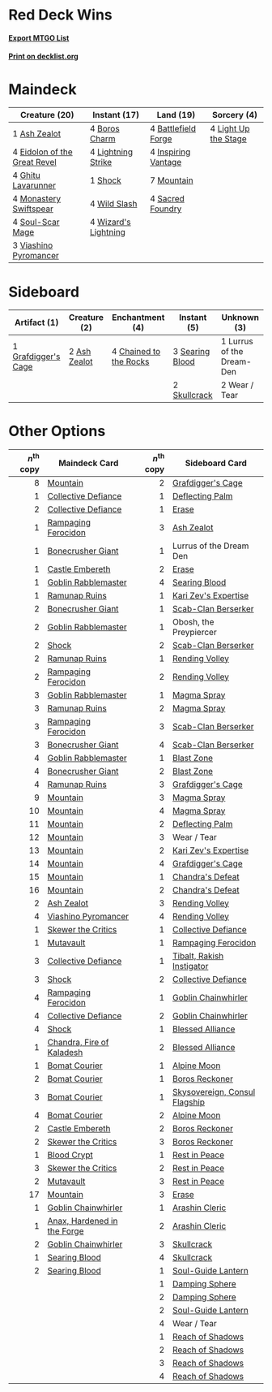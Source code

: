 # Red Deck Wins

#### [Export MTGO List](../collection/Red%20Deck%20Wins/Red%20Deck%20Wins.txt)
#### [Print on decklist.org](http://decklist.org/?deckmain=1%09Ash%20Zealot%0A4%09Battlefield%20Forge%0A4%09Boros%20Charm%0A4%09Eidolon%20of%20the%20Great%20Revel%0A4%09Ghitu%20Lavarunner%0A4%09Inspiring%20Vantage%0A4%09Light%20Up%20the%20Stage%0A4%09Lightning%20Strike%0A4%09Monastery%20Swiftspear%0A7%09Mountain%0A4%09Sacred%20Foundry%0A1%09Shock%0A4%09Soul-Scar%20Mage%0A3%09Viashino%20Pyromancer%0A4%09Wild%20Slash%0A4%09Wizard's%20Lightning&deckside=2%09Ash%20Zealot%0A4%09Chained%20to%20the%20Rocks%0A1%09Grafdigger's%20Cage%0A1%09Lurrus%20of%20the%20Dream-Den%0A3%09Searing%20Blood%0A2%09Skullcrack%0A2%09Wear%20/%20Tear)
# Maindeck

|                                             Creature (20)                                             |                                         Instant (17)                                          |                                          Land (19)                                           |                                          Sorcery (4)                                          |
|-------------------------------------------------------------------------------------------------------|-----------------------------------------------------------------------------------------------|----------------------------------------------------------------------------------------------|-----------------------------------------------------------------------------------------------|
|1 [Ash Zealot](http://gatherer.wizards.com/Pages/Card/Details.aspx?multiverseid=253623)                |4 [Boros Charm](http://gatherer.wizards.com/Pages/Card/Details.aspx?multiverseid=442188)       |4 [Battlefield Forge](http://gatherer.wizards.com/Pages/Card/Details.aspx?multiverseid=129479)|4 [Light Up the Stage](http://gatherer.wizards.com/Pages/Card/Details.aspx?multiverseid=457251)|
|4 [Eidolon of the Great Revel](http://gatherer.wizards.com/Pages/Card/Details.aspx?multiverseid=442117)|4 [Lightning Strike](http://gatherer.wizards.com/Pages/Card/Details.aspx?multiverseid=383299)  |4 [Inspiring Vantage](http://gatherer.wizards.com/Pages/Card/Details.aspx?multiverseid=417819)|                                                                                               |
|4 [Ghitu Lavarunner](http://gatherer.wizards.com/Pages/Card/Details.aspx?multiverseid=443015)          |1 [Shock](http://gatherer.wizards.com/Pages/Card/Details.aspx?multiverseid=129732)             |7 [Mountain](http://gatherer.wizards.com/Pages/Card/Details.aspx?multiverseid=439859)         |                                                                                               |
|4 [Monastery Swiftspear](http://gatherer.wizards.com/Pages/Card/Details.aspx?multiverseid=438706)      |4 [Wild Slash](http://gatherer.wizards.com/Pages/Card/Details.aspx?multiverseid=391959)        |4 [Sacred Foundry](http://gatherer.wizards.com/Pages/Card/Details.aspx?multiverseid=405106)   |                                                                                               |
|4 [Soul-Scar Mage](http://gatherer.wizards.com/Pages/Card/Details.aspx?multiverseid=426850)            |4 [Wizard's Lightning](http://gatherer.wizards.com/Pages/Card/Details.aspx?multiverseid=443040)|                                                                                              |                                                                                               |
|3 [Viashino Pyromancer](http://gatherer.wizards.com/Pages/Card/Details.aspx?multiverseid=447302)       |                                                                                               |                                                                                              |                                                                                               |


# Sideboard

|                                         Artifact (1)                                         |                                     Creature (2)                                      |                                         Enchantment (4)                                         |                                       Instant (5)                                        |       Unknown (3)       |
|----------------------------------------------------------------------------------------------|---------------------------------------------------------------------------------------|-------------------------------------------------------------------------------------------------|------------------------------------------------------------------------------------------|-------------------------|
|1 [Grafdigger's Cage](http://gatherer.wizards.com/Pages/Card/Details.aspx?multiverseid=278452)|2 [Ash Zealot](http://gatherer.wizards.com/Pages/Card/Details.aspx?multiverseid=253623)|4 [Chained to the Rocks](http://gatherer.wizards.com/Pages/Card/Details.aspx?multiverseid=373521)|3 [Searing Blood](http://gatherer.wizards.com/Pages/Card/Details.aspx?multiverseid=378483)|1 Lurrus of the Dream-Den|
|                                                                                              |                                                                                       |                                                                                                 |2 [Skullcrack](http://gatherer.wizards.com/Pages/Card/Details.aspx?multiverseid=366238)   |2 Wear / Tear            |


# Other Options

|*n*<sup>th</sup> copy|                                            Maindeck Card                                             |*n*<sup>th</sup> copy|                                             Sideboard Card                                             |
|--------------------:|------------------------------------------------------------------------------------------------------|--------------------:|--------------------------------------------------------------------------------------------------------|
|                    8|[Mountain](http://gatherer.wizards.com/Pages/Card/Details.aspx?multiverseid=439859)                   |                    2|[Grafdigger's Cage](http://gatherer.wizards.com/Pages/Card/Details.aspx?multiverseid=278452)            |
|                    1|[Collective Defiance](http://gatherer.wizards.com/Pages/Card/Details.aspx?multiverseid=414420)        |                    1|[Deflecting Palm](http://gatherer.wizards.com/Pages/Card/Details.aspx?multiverseid=386516)              |
|                    2|[Collective Defiance](http://gatherer.wizards.com/Pages/Card/Details.aspx?multiverseid=414420)        |                    1|[Erase](http://gatherer.wizards.com/Pages/Card/Details.aspx?multiverseid=386533)                        |
|                    1|[Rampaging Ferocidon](http://gatherer.wizards.com/Pages/Card/Details.aspx?multiverseid=435308)        |                    3|[Ash Zealot](http://gatherer.wizards.com/Pages/Card/Details.aspx?multiverseid=253623)                   |
|                    1|[Bonecrusher Giant](http://gatherer.wizards.com/Pages/Card/Details.aspx?multiverseid=473077)          |                    1|Lurrus of the Dream Den                                                                                 |
|                    1|[Castle Embereth](http://gatherer.wizards.com/Pages/Card/Details.aspx?multiverseid=473201)            |                    2|[Erase](http://gatherer.wizards.com/Pages/Card/Details.aspx?multiverseid=386533)                        |
|                    1|[Goblin Rabblemaster](http://gatherer.wizards.com/Pages/Card/Details.aspx?multiverseid=438486)        |                    4|[Searing Blood](http://gatherer.wizards.com/Pages/Card/Details.aspx?multiverseid=378483)                |
|                    1|[Ramunap Ruins](http://gatherer.wizards.com/Pages/Card/Details.aspx?multiverseid=430870)              |                    1|[Kari Zev's Expertise](http://gatherer.wizards.com/Pages/Card/Details.aspx?multiverseid=423755)         |
|                    2|[Bonecrusher Giant](http://gatherer.wizards.com/Pages/Card/Details.aspx?multiverseid=473077)          |                    1|[Scab-Clan Berserker](http://gatherer.wizards.com/Pages/Card/Details.aspx?multiverseid=398461)          |
|                    2|[Goblin Rabblemaster](http://gatherer.wizards.com/Pages/Card/Details.aspx?multiverseid=438486)        |                    1|Obosh, the Preypiercer                                                                                  |
|                    2|[Shock](http://gatherer.wizards.com/Pages/Card/Details.aspx?multiverseid=129732)                      |                    2|[Scab-Clan Berserker](http://gatherer.wizards.com/Pages/Card/Details.aspx?multiverseid=398461)          |
|                    2|[Ramunap Ruins](http://gatherer.wizards.com/Pages/Card/Details.aspx?multiverseid=430870)              |                    1|[Rending Volley](http://gatherer.wizards.com/Pages/Card/Details.aspx?multiverseid=394663)               |
|                    2|[Rampaging Ferocidon](http://gatherer.wizards.com/Pages/Card/Details.aspx?multiverseid=435308)        |                    2|[Rending Volley](http://gatherer.wizards.com/Pages/Card/Details.aspx?multiverseid=394663)               |
|                    3|[Goblin Rabblemaster](http://gatherer.wizards.com/Pages/Card/Details.aspx?multiverseid=438486)        |                    1|[Magma Spray](http://gatherer.wizards.com/Pages/Card/Details.aspx?multiverseid=426843)                  |
|                    3|[Ramunap Ruins](http://gatherer.wizards.com/Pages/Card/Details.aspx?multiverseid=430870)              |                    2|[Magma Spray](http://gatherer.wizards.com/Pages/Card/Details.aspx?multiverseid=426843)                  |
|                    3|[Rampaging Ferocidon](http://gatherer.wizards.com/Pages/Card/Details.aspx?multiverseid=435308)        |                    3|[Scab-Clan Berserker](http://gatherer.wizards.com/Pages/Card/Details.aspx?multiverseid=398461)          |
|                    3|[Bonecrusher Giant](http://gatherer.wizards.com/Pages/Card/Details.aspx?multiverseid=473077)          |                    4|[Scab-Clan Berserker](http://gatherer.wizards.com/Pages/Card/Details.aspx?multiverseid=398461)          |
|                    4|[Goblin Rabblemaster](http://gatherer.wizards.com/Pages/Card/Details.aspx?multiverseid=438486)        |                    1|[Blast Zone](http://gatherer.wizards.com/Pages/Card/Details.aspx?multiverseid=461171)                   |
|                    4|[Bonecrusher Giant](http://gatherer.wizards.com/Pages/Card/Details.aspx?multiverseid=473077)          |                    2|[Blast Zone](http://gatherer.wizards.com/Pages/Card/Details.aspx?multiverseid=461171)                   |
|                    4|[Ramunap Ruins](http://gatherer.wizards.com/Pages/Card/Details.aspx?multiverseid=430870)              |                    3|[Grafdigger's Cage](http://gatherer.wizards.com/Pages/Card/Details.aspx?multiverseid=278452)            |
|                    9|[Mountain](http://gatherer.wizards.com/Pages/Card/Details.aspx?multiverseid=439859)                   |                    3|[Magma Spray](http://gatherer.wizards.com/Pages/Card/Details.aspx?multiverseid=426843)                  |
|                   10|[Mountain](http://gatherer.wizards.com/Pages/Card/Details.aspx?multiverseid=439859)                   |                    4|[Magma Spray](http://gatherer.wizards.com/Pages/Card/Details.aspx?multiverseid=426843)                  |
|                   11|[Mountain](http://gatherer.wizards.com/Pages/Card/Details.aspx?multiverseid=439859)                   |                    2|[Deflecting Palm](http://gatherer.wizards.com/Pages/Card/Details.aspx?multiverseid=386516)              |
|                   12|[Mountain](http://gatherer.wizards.com/Pages/Card/Details.aspx?multiverseid=439859)                   |                    3|Wear / Tear                                                                                             |
|                   13|[Mountain](http://gatherer.wizards.com/Pages/Card/Details.aspx?multiverseid=439859)                   |                    2|[Kari Zev's Expertise](http://gatherer.wizards.com/Pages/Card/Details.aspx?multiverseid=423755)         |
|                   14|[Mountain](http://gatherer.wizards.com/Pages/Card/Details.aspx?multiverseid=439859)                   |                    4|[Grafdigger's Cage](http://gatherer.wizards.com/Pages/Card/Details.aspx?multiverseid=278452)            |
|                   15|[Mountain](http://gatherer.wizards.com/Pages/Card/Details.aspx?multiverseid=439859)                   |                    1|[Chandra's Defeat](http://gatherer.wizards.com/Pages/Card/Details.aspx?multiverseid=430775)             |
|                   16|[Mountain](http://gatherer.wizards.com/Pages/Card/Details.aspx?multiverseid=439859)                   |                    2|[Chandra's Defeat](http://gatherer.wizards.com/Pages/Card/Details.aspx?multiverseid=430775)             |
|                    2|[Ash Zealot](http://gatherer.wizards.com/Pages/Card/Details.aspx?multiverseid=253623)                 |                    3|[Rending Volley](http://gatherer.wizards.com/Pages/Card/Details.aspx?multiverseid=394663)               |
|                    4|[Viashino Pyromancer](http://gatherer.wizards.com/Pages/Card/Details.aspx?multiverseid=447302)        |                    4|[Rending Volley](http://gatherer.wizards.com/Pages/Card/Details.aspx?multiverseid=394663)               |
|                    1|[Skewer the Critics](http://gatherer.wizards.com/Pages/Card/Details.aspx?multiverseid=457259)         |                    1|[Collective Defiance](http://gatherer.wizards.com/Pages/Card/Details.aspx?multiverseid=414420)          |
|                    1|[Mutavault](http://gatherer.wizards.com/Pages/Card/Details.aspx?multiverseid=370733)                  |                    1|[Rampaging Ferocidon](http://gatherer.wizards.com/Pages/Card/Details.aspx?multiverseid=435308)          |
|                    3|[Collective Defiance](http://gatherer.wizards.com/Pages/Card/Details.aspx?multiverseid=414420)        |                    1|[Tibalt, Rakish Instigator](http://gatherer.wizards.com/Pages/Card/Details.aspx?multiverseid=461073)    |
|                    3|[Shock](http://gatherer.wizards.com/Pages/Card/Details.aspx?multiverseid=129732)                      |                    2|[Collective Defiance](http://gatherer.wizards.com/Pages/Card/Details.aspx?multiverseid=414420)          |
|                    4|[Rampaging Ferocidon](http://gatherer.wizards.com/Pages/Card/Details.aspx?multiverseid=435308)        |                    1|[Goblin Chainwhirler](http://gatherer.wizards.com/Pages/Card/Details.aspx?multiverseid=443017)          |
|                    4|[Collective Defiance](http://gatherer.wizards.com/Pages/Card/Details.aspx?multiverseid=414420)        |                    2|[Goblin Chainwhirler](http://gatherer.wizards.com/Pages/Card/Details.aspx?multiverseid=443017)          |
|                    4|[Shock](http://gatherer.wizards.com/Pages/Card/Details.aspx?multiverseid=129732)                      |                    1|[Blessed Alliance](http://gatherer.wizards.com/Pages/Card/Details.aspx?multiverseid=414302)             |
|                    1|[Chandra, Fire of Kaladesh](http://gatherer.wizards.com/Pages/Card/Details.aspx?multiverseid=398422)  |                    2|[Blessed Alliance](http://gatherer.wizards.com/Pages/Card/Details.aspx?multiverseid=414302)             |
|                    1|[Bomat Courier](http://gatherer.wizards.com/Pages/Card/Details.aspx?multiverseid=417772)              |                    1|[Alpine Moon](http://gatherer.wizards.com/Pages/Card/Details.aspx?multiverseid=447264)                  |
|                    2|[Bomat Courier](http://gatherer.wizards.com/Pages/Card/Details.aspx?multiverseid=417772)              |                    1|[Boros Reckoner](http://gatherer.wizards.com/Pages/Card/Details.aspx?multiverseid=455762)               |
|                    3|[Bomat Courier](http://gatherer.wizards.com/Pages/Card/Details.aspx?multiverseid=417772)              |                    1|[Skysovereign, Consul Flagship](http://gatherer.wizards.com/Pages/Card/Details.aspx?multiverseid=417807)|
|                    4|[Bomat Courier](http://gatherer.wizards.com/Pages/Card/Details.aspx?multiverseid=417772)              |                    2|[Alpine Moon](http://gatherer.wizards.com/Pages/Card/Details.aspx?multiverseid=447264)                  |
|                    2|[Castle Embereth](http://gatherer.wizards.com/Pages/Card/Details.aspx?multiverseid=473201)            |                    2|[Boros Reckoner](http://gatherer.wizards.com/Pages/Card/Details.aspx?multiverseid=455762)               |
|                    2|[Skewer the Critics](http://gatherer.wizards.com/Pages/Card/Details.aspx?multiverseid=457259)         |                    3|[Boros Reckoner](http://gatherer.wizards.com/Pages/Card/Details.aspx?multiverseid=455762)               |
|                    1|[Blood Crypt](http://gatherer.wizards.com/Pages/Card/Details.aspx?multiverseid=97102)                 |                    1|[Rest in Peace](http://gatherer.wizards.com/Pages/Card/Details.aspx?multiverseid=442021)                |
|                    3|[Skewer the Critics](http://gatherer.wizards.com/Pages/Card/Details.aspx?multiverseid=457259)         |                    2|[Rest in Peace](http://gatherer.wizards.com/Pages/Card/Details.aspx?multiverseid=442021)                |
|                    2|[Mutavault](http://gatherer.wizards.com/Pages/Card/Details.aspx?multiverseid=370733)                  |                    3|[Rest in Peace](http://gatherer.wizards.com/Pages/Card/Details.aspx?multiverseid=442021)                |
|                   17|[Mountain](http://gatherer.wizards.com/Pages/Card/Details.aspx?multiverseid=439859)                   |                    3|[Erase](http://gatherer.wizards.com/Pages/Card/Details.aspx?multiverseid=386533)                        |
|                    1|[Goblin Chainwhirler](http://gatherer.wizards.com/Pages/Card/Details.aspx?multiverseid=443017)        |                    1|[Arashin Cleric](http://gatherer.wizards.com/Pages/Card/Details.aspx?multiverseid=391791)               |
|                    1|[Anax, Hardened in the Forge](http://gatherer.wizards.com/Pages/Card/Details.aspx?multiverseid=476376)|                    2|[Arashin Cleric](http://gatherer.wizards.com/Pages/Card/Details.aspx?multiverseid=391791)               |
|                    2|[Goblin Chainwhirler](http://gatherer.wizards.com/Pages/Card/Details.aspx?multiverseid=443017)        |                    3|[Skullcrack](http://gatherer.wizards.com/Pages/Card/Details.aspx?multiverseid=366238)                   |
|                    1|[Searing Blood](http://gatherer.wizards.com/Pages/Card/Details.aspx?multiverseid=378483)              |                    4|[Skullcrack](http://gatherer.wizards.com/Pages/Card/Details.aspx?multiverseid=366238)                   |
|                    2|[Searing Blood](http://gatherer.wizards.com/Pages/Card/Details.aspx?multiverseid=378483)              |                    1|[Soul-Guide Lantern](http://gatherer.wizards.com/Pages/Card/Details.aspx?multiverseid=476488)           |
|                     |                                                                                                      |                    1|[Damping Sphere](http://gatherer.wizards.com/Pages/Card/Details.aspx?multiverseid=443101)               |
|                     |                                                                                                      |                    2|[Damping Sphere](http://gatherer.wizards.com/Pages/Card/Details.aspx?multiverseid=443101)               |
|                     |                                                                                                      |                    2|[Soul-Guide Lantern](http://gatherer.wizards.com/Pages/Card/Details.aspx?multiverseid=476488)           |
|                     |                                                                                                      |                    4|Wear / Tear                                                                                             |
|                     |                                                                                                      |                    1|[Reach of Shadows](http://gatherer.wizards.com/Pages/Card/Details.aspx?multiverseid=391902)             |
|                     |                                                                                                      |                    2|[Reach of Shadows](http://gatherer.wizards.com/Pages/Card/Details.aspx?multiverseid=391902)             |
|                     |                                                                                                      |                    3|[Reach of Shadows](http://gatherer.wizards.com/Pages/Card/Details.aspx?multiverseid=391902)             |
|                     |                                                                                                      |                    4|[Reach of Shadows](http://gatherer.wizards.com/Pages/Card/Details.aspx?multiverseid=391902)             |

